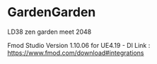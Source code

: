 # GardenGarden
LD38 zen garden meet 2048

Fmod Studio Version 1.10.06 for UE4.19 - Dl Link : https://www.fmod.com/download#integrations
